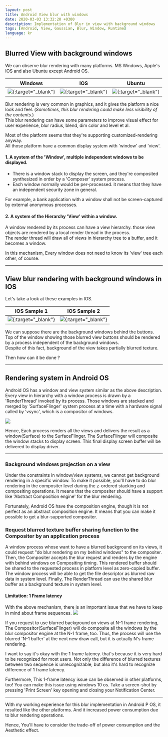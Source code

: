 ```yaml
---
layout: post
title: Android View blur with windows
date: 2020-03-03 13:32:20 +0300
description: Implementation of Blur in view with background windows
tags: [Android, View, Gaussian, Blur, Window, Runtime]
language: kr
---
```

## Blurred View with background windows

  We can observe blur rendering with many platforms. MS Windows, Apple's IOS and also Ubuntu except Android OS.  
  
  | Windows | IOS | Ubuntu |
  |:-------:|:---:|:------:|
  | [![](http://artrointel.github.io/assets/img/blur-win10.png)](http://artrointel.github.io/assets/img/blur-win10.png){:target="_blank"} | [![](http://artrointel.github.io/assets/img/blur-ios.png)](http://artrointel.github.io/assets/img/blur-ios.png){:target="_blank"} | [![](http://artrointel.github.io/assets/img/blur-ubuntu.png)](http://artrointel.github.io/assets/img/blur-ubuntu.png){:target="_blank"} |
  
  
  Blur rendering is very common in graphics, and it gives the platform a nice look and feel. (*Sometimes, this blur rendering could make less visibility of the contents.*)  
  This blur rendering can have some parameters to improve visual effect for user experience, blur radius, blend, dim color and level et al.   
  
  Most of the platform seems that they're supporting customized-rendering anyway.  
  All those platform have a common display system with 'window' and 'view'.  
  
#### 1. A system of the 'Window', multiple independent windows to be displayed.  
  - There is a window stack to display the screen, and they're composited synthesized in order by a 'Composer' system process.  
  - Each window normally would be per-processed. it means that they have an independent security zone in general.  
  
  For example, a bank application with a window shall not be screen-captured by external anonymous processes.  
  
#### 2. A system of the Hierarchy 'View' within a window.  
  A window rendered by its process can have a view hierarchy. those view objects are rendered by a local render thread in the process.  
  The render thread will draw all of views in hierarchy tree to a buffer, and it becomes a window.  
  
  In this mechanism, Every window does not need to know its 'view' tree each other, of course.  
  
----------------------------------------------------------------------------------------------------------------------------------

## View blur rendering with background windows in IOS  
  
  Let's take a look at these examples in IOS.  
  
  | IOS Sample 1 | IOS Sample 2 |
  |:-------:|:---:|
  | [ ![](http://artrointel.github.io/assets/img/blur-ios-view.png)](http://artrointel.github.io/assets/img/blur-ios-view.png){:target="_blank"} | [ ![](http://artrointel.github.io/assets/img/blur-ios-view2.png)](http://artrointel.github.io/assets/img/blur-ios-view2.png){:target="_blank"} |
  
  We can suppose there are the background windows behind the buttons.  
  Top of the window showing those blurred view buttons should be rendered by a process independent of the background windows.  
  Despite of this fact, background of the view takes partially blurred texture.  
 
  Then how can it be done ?  
    
----------------------------------------------------------------------------------------------------------------------------------
  
## Rendering system in Android OS  
  
  Android OS has a window and view system similar as the above description.
  Every view in hierarchy with a window process is drawn by a 'RenderThread' invoked by its process.
  Those windows are stacked and merged by 'SurfaceFlinger' system process at a time with a hardware signal called by 'vsync', which is a compositor of windows.
  
  <img src="http://artrointel.github.io/assets/img/android-graphics-pipeline.png" />  
  
  Hence, Each process renders all the views and delivers the result as a window(Surface) to the SurfaceFlinger.
  The SurfaceFlinger will composite the window stacks to display screen.
  This final display screen buffer will be delivered to display driver.  
  
----------------------------------------------------------------------------------------------------------------------------------
  
### Background windows projection on a view
  
  Under the constraints in window/view systems, we cannot get background rendering in a specific window.
  To make it possible, you'll have to do blur rendering in the compositer level during the z-ordered stacking and compositing operations.
  It means that the compositer should have a support like 'Abstract Composition engine' for the blur rendering.
  
  Fortunately, Android OS have the composition engine, though it is not perfect as an abstract composition engine.
  It means that you can make it possible to get a blur-supported compositer.
  
### Request blurred texture buffer sharing function to the Compositer by an application process
  
  A window process whose want to have a blurred background on its views, it could request "do blur rendering on my behind windows" to the compositer.
  Then, the Compositer accepts the blur request and renders by the engine with behind windows on Compositing timing.
  This rendered buffer should be shared to the requested process in platform level as zero-copied buffer.
  The window process will be able to get the file descriptor as blurred raw data in system level. 
  Finally, The RenderThread can use the shared blur buffer as a background texture in system level.
  
#### Limitation: 1 Frame latency
  
  With the above mechanism, there is an important issue that we have to keep in mind about frame sequences.
  <img src="http://artrointel.github.io/assets/img/android-graphics-pipeline-n-1.png" />  
  
  If you request to use blurred background on views at N-1 frame rendering, 
  The Compositor(SurfaceFlinger) will do composite all the windows by the blur compositor engine at the N-1 frame, too.
  Thus, the process will use the blurred 'N-1 buffer' at the next new draw call, but it is actually N's frame rendering.
  
  I want to say it's okay with the 1 frame latency. that's because it is very hard to be recognized for most users.
  Not only the difference of blurred textures between two sequence is unrecognizable, but also it's hard to recognize difference of 1 frame latency.
  
  Furthermore, This 1-frame latency issue can be observed in other platforms, too!
  You can make this issue using windows 10 os. Take a screen-shot by pressing 'Print Screen' key opening and closing your Notification Center.
    
----------------------------------------------------------------------------------------------------------------------------------

  With my working experience for this blur implementation in Android P OS, it resulted like the other platforms.
  And it increased power consumption due to blur rendering operations.
  
  Hence, You'll have to consider the trade-off of power consumption and the Aesthetic effect.
  